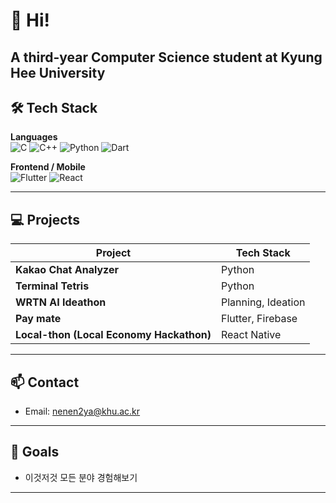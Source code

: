 # 👋 Hi!

**A third-year Computer Science student at Kyung Hee University**
---

## 🛠️ Tech Stack

**Languages**  
![C](https://img.shields.io/badge/C-A8B9CC?style=flat-square&logo=c&logoColor=black)
![C++](https://img.shields.io/badge/C++-00599C?style=flat-square&logo=c%2b%2b&logoColor=white)
![Python](https://img.shields.io/badge/Python-3776AB?style=flat-square&logo=python&logoColor=white)
![Dart](https://img.shields.io/badge/Dart-0175C2?style=flat-square&logo=dart&logoColor=white)

**Frontend / Mobile**  
![Flutter](https://img.shields.io/badge/Flutter-02569B?style=flat-square&logo=flutter&logoColor=white)
![React](https://img.shields.io/badge/React-61DAFB?style=flat-square&logo=react&logoColor=black)

---

## 💻 Projects

| Project | Tech Stack |
|---------|------------|
| **Kakao Chat Analyzer** | Python |
| **Terminal Tetris** | Python |
| **WRTN AI Ideathon** | Planning, Ideation |
| **Pay mate** | Flutter, Firebase |
| **Local-thon (Local Economy Hackathon)** | React Native |

---

## 📫 Contact

- Email: [nenen2ya@khu.ac.kr](mailto:nenen2ya@khu.ac.kr)  

---

## 🎯 Goals

- 이것저것 모든 분야 경험해보기

---


